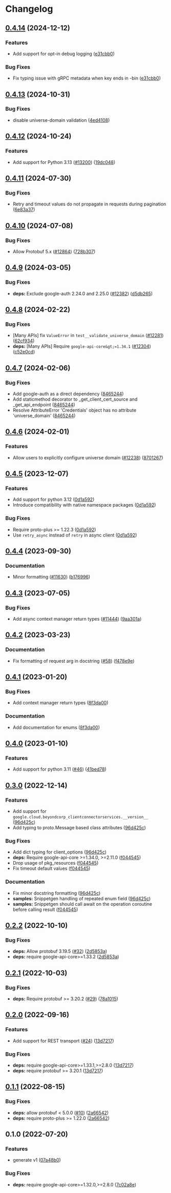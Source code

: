 # Changelog

## [0.4.14](https://github.com/googleapis/google-cloud-python/compare/google-cloud-beyondcorp-clientconnectorservices-v0.4.13...google-cloud-beyondcorp-clientconnectorservices-v0.4.14) (2024-12-12)


### Features

* Add support for opt-in debug logging ([e31cbb0](https://github.com/googleapis/google-cloud-python/commit/e31cbb0e11ab2cb093411005682c2fa2c38e787c))


### Bug Fixes

* Fix typing issue with gRPC metadata when key ends in -bin ([e31cbb0](https://github.com/googleapis/google-cloud-python/commit/e31cbb0e11ab2cb093411005682c2fa2c38e787c))

## [0.4.13](https://github.com/googleapis/google-cloud-python/compare/google-cloud-beyondcorp-clientconnectorservices-v0.4.12...google-cloud-beyondcorp-clientconnectorservices-v0.4.13) (2024-10-31)


### Bug Fixes

* disable universe-domain validation ([4ed4108](https://github.com/googleapis/google-cloud-python/commit/4ed41088ab3cbadfe4de7fa170f172666015ed24))

## [0.4.12](https://github.com/googleapis/google-cloud-python/compare/google-cloud-beyondcorp-clientconnectorservices-v0.4.11...google-cloud-beyondcorp-clientconnectorservices-v0.4.12) (2024-10-24)


### Features

* Add support for Python 3.13 ([#13200](https://github.com/googleapis/google-cloud-python/issues/13200)) ([19dc048](https://github.com/googleapis/google-cloud-python/commit/19dc0485852406b90743297bcf257020e6012593))

## [0.4.11](https://github.com/googleapis/google-cloud-python/compare/google-cloud-beyondcorp-clientconnectorservices-v0.4.10...google-cloud-beyondcorp-clientconnectorservices-v0.4.11) (2024-07-30)


### Bug Fixes

* Retry and timeout values do not propagate in requests during pagination ([6e83a37](https://github.com/googleapis/google-cloud-python/commit/6e83a37612d9eb951cb0ef1e372ef4241f8afa59))

## [0.4.10](https://github.com/googleapis/google-cloud-python/compare/google-cloud-beyondcorp-clientconnectorservices-v0.4.9...google-cloud-beyondcorp-clientconnectorservices-v0.4.10) (2024-07-08)


### Bug Fixes

* Allow Protobuf 5.x ([#12864](https://github.com/googleapis/google-cloud-python/issues/12864)) ([728b307](https://github.com/googleapis/google-cloud-python/commit/728b307ed0cc497685507a219e913f002f097132))

## [0.4.9](https://github.com/googleapis/google-cloud-python/compare/google-cloud-beyondcorp-clientconnectorservices-v0.4.8...google-cloud-beyondcorp-clientconnectorservices-v0.4.9) (2024-03-05)


### Bug Fixes

* **deps:** Exclude google-auth 2.24.0 and 2.25.0 ([#12382](https://github.com/googleapis/google-cloud-python/issues/12382)) ([d5db265](https://github.com/googleapis/google-cloud-python/commit/d5db2656c011be2264bd778244caf8e23d288c75))

## [0.4.8](https://github.com/googleapis/google-cloud-python/compare/google-cloud-beyondcorp-clientconnectorservices-v0.4.7...google-cloud-beyondcorp-clientconnectorservices-v0.4.8) (2024-02-22)


### Bug Fixes

* [Many APIs] fix `ValueError` in `test__validate_universe_domain` ([#12281](https://github.com/googleapis/google-cloud-python/issues/12281)) ([62cf934](https://github.com/googleapis/google-cloud-python/commit/62cf934b140173d7b39e6c9ffa66e218b98260d4))
* **deps:** [Many APIs] Require `google-api-core&gt;=1.34.1` ([#12304](https://github.com/googleapis/google-cloud-python/issues/12304)) ([c52e0cd](https://github.com/googleapis/google-cloud-python/commit/c52e0cdbddf44c96f642d8d596c5413c4006ba82))

## [0.4.7](https://github.com/googleapis/google-cloud-python/compare/google-cloud-beyondcorp-clientconnectorservices-v0.4.6...google-cloud-beyondcorp-clientconnectorservices-v0.4.7) (2024-02-06)


### Bug Fixes

* Add google-auth as a direct dependency ([8465244](https://github.com/googleapis/google-cloud-python/commit/8465244deff230202eebab526092c780c6b60f4e))
* Add staticmethod decorator to _get_client_cert_source and _get_api_endpoint ([8465244](https://github.com/googleapis/google-cloud-python/commit/8465244deff230202eebab526092c780c6b60f4e))
* Resolve AttributeError 'Credentials' object has no attribute 'universe_domain' ([8465244](https://github.com/googleapis/google-cloud-python/commit/8465244deff230202eebab526092c780c6b60f4e))

## [0.4.6](https://github.com/googleapis/google-cloud-python/compare/google-cloud-beyondcorp-clientconnectorservices-v0.4.5...google-cloud-beyondcorp-clientconnectorservices-v0.4.6) (2024-02-01)


### Features

* Allow users to explicitly configure universe domain ([#12238](https://github.com/googleapis/google-cloud-python/issues/12238)) ([8701267](https://github.com/googleapis/google-cloud-python/commit/8701267fc9694844b9365024cd59354785247aa0))

## [0.4.5](https://github.com/googleapis/google-cloud-python/compare/google-cloud-beyondcorp-clientconnectorservices-v0.4.4...google-cloud-beyondcorp-clientconnectorservices-v0.4.5) (2023-12-07)


### Features

* Add support for python 3.12 ([0d1a592](https://github.com/googleapis/google-cloud-python/commit/0d1a59258112158cea5e55b554b0fe6b6b71fc75))
* Introduce compatibility with native namespace packages ([0d1a592](https://github.com/googleapis/google-cloud-python/commit/0d1a59258112158cea5e55b554b0fe6b6b71fc75))


### Bug Fixes

* Require proto-plus &gt;= 1.22.3 ([0d1a592](https://github.com/googleapis/google-cloud-python/commit/0d1a59258112158cea5e55b554b0fe6b6b71fc75))
* Use `retry_async` instead of `retry` in async client ([0d1a592](https://github.com/googleapis/google-cloud-python/commit/0d1a59258112158cea5e55b554b0fe6b6b71fc75))

## [0.4.4](https://github.com/googleapis/google-cloud-python/compare/google-cloud-beyondcorp-clientconnectorservices-v0.4.3...google-cloud-beyondcorp-clientconnectorservices-v0.4.4) (2023-09-30)


### Documentation

* Minor formatting ([#11630](https://github.com/googleapis/google-cloud-python/issues/11630)) ([b176996](https://github.com/googleapis/google-cloud-python/commit/b176996309cb5b3e9c257caaebde8884bd556824))

## [0.4.3](https://github.com/googleapis/google-cloud-python/compare/google-cloud-beyondcorp-clientconnectorservices-v0.4.2...google-cloud-beyondcorp-clientconnectorservices-v0.4.3) (2023-07-05)


### Bug Fixes

* Add async context manager return types ([#11444](https://github.com/googleapis/google-cloud-python/issues/11444)) ([9aa301a](https://github.com/googleapis/google-cloud-python/commit/9aa301ae6ca3080cae286a19de9cdc1b796ab37d))

## [0.4.2](https://github.com/googleapis/python-beyondcorp-clientconnectorservices/compare/v0.4.1...v0.4.2) (2023-03-23)


### Documentation

* Fix formatting of request arg in docstring ([#58](https://github.com/googleapis/python-beyondcorp-clientconnectorservices/issues/58)) ([f478e9e](https://github.com/googleapis/python-beyondcorp-clientconnectorservices/commit/f478e9e9406b1988f68fd1a8bed7b489c9614c40))

## [0.4.1](https://github.com/googleapis/python-beyondcorp-clientconnectorservices/compare/v0.4.0...v0.4.1) (2023-01-20)


### Bug Fixes

* Add context manager return types ([8f3da00](https://github.com/googleapis/python-beyondcorp-clientconnectorservices/commit/8f3da0061a5c1b23bf5a2c0f1d723cf51fb67ba0))


### Documentation

* Add documentation for enums ([8f3da00](https://github.com/googleapis/python-beyondcorp-clientconnectorservices/commit/8f3da0061a5c1b23bf5a2c0f1d723cf51fb67ba0))

## [0.4.0](https://github.com/googleapis/python-beyondcorp-clientconnectorservices/compare/v0.3.0...v0.4.0) (2023-01-10)


### Features

* Add support for python 3.11 ([#46](https://github.com/googleapis/python-beyondcorp-clientconnectorservices/issues/46)) ([41bed78](https://github.com/googleapis/python-beyondcorp-clientconnectorservices/commit/41bed7878e81cacd1a8b73ad909c641f9cbdaeb1))

## [0.3.0](https://github.com/googleapis/python-beyondcorp-clientconnectorservices/compare/v0.2.2...v0.3.0) (2022-12-14)


### Features

* Add support for `google.cloud.beyondcorp_clientconnectorservices.__version__` ([96d425c](https://github.com/googleapis/python-beyondcorp-clientconnectorservices/commit/96d425cdcbe6a72636b97d9da5418fee465614a9))
* Add typing to proto.Message based class attributes ([96d425c](https://github.com/googleapis/python-beyondcorp-clientconnectorservices/commit/96d425cdcbe6a72636b97d9da5418fee465614a9))


### Bug Fixes

* Add dict typing for client_options ([96d425c](https://github.com/googleapis/python-beyondcorp-clientconnectorservices/commit/96d425cdcbe6a72636b97d9da5418fee465614a9))
* **deps:** Require google-api-core &gt;=1.34.0, >=2.11.0  ([f044545](https://github.com/googleapis/python-beyondcorp-clientconnectorservices/commit/f044545059fd9db57ce9512d9dda00069cad74ef))
* Drop usage of pkg_resources ([f044545](https://github.com/googleapis/python-beyondcorp-clientconnectorservices/commit/f044545059fd9db57ce9512d9dda00069cad74ef))
* Fix timeout default values ([f044545](https://github.com/googleapis/python-beyondcorp-clientconnectorservices/commit/f044545059fd9db57ce9512d9dda00069cad74ef))


### Documentation

* Fix minor docstring formatting ([96d425c](https://github.com/googleapis/python-beyondcorp-clientconnectorservices/commit/96d425cdcbe6a72636b97d9da5418fee465614a9))
* **samples:** Snippetgen handling of repeated enum field ([96d425c](https://github.com/googleapis/python-beyondcorp-clientconnectorservices/commit/96d425cdcbe6a72636b97d9da5418fee465614a9))
* **samples:** Snippetgen should call await on the operation coroutine before calling result ([f044545](https://github.com/googleapis/python-beyondcorp-clientconnectorservices/commit/f044545059fd9db57ce9512d9dda00069cad74ef))

## [0.2.2](https://github.com/googleapis/python-beyondcorp-clientconnectorservices/compare/v0.2.1...v0.2.2) (2022-10-10)


### Bug Fixes

* **deps:** Allow protobuf 3.19.5 ([#32](https://github.com/googleapis/python-beyondcorp-clientconnectorservices/issues/32)) ([2d5853a](https://github.com/googleapis/python-beyondcorp-clientconnectorservices/commit/2d5853ad56ea54d92aa720c7503c2b75a2bbc067))
* **deps:** require google-api-core&gt;=1.33.2 ([2d5853a](https://github.com/googleapis/python-beyondcorp-clientconnectorservices/commit/2d5853ad56ea54d92aa720c7503c2b75a2bbc067))

## [0.2.1](https://github.com/googleapis/python-beyondcorp-clientconnectorservices/compare/v0.2.0...v0.2.1) (2022-10-03)


### Bug Fixes

* **deps:** Require protobuf >= 3.20.2 ([#29](https://github.com/googleapis/python-beyondcorp-clientconnectorservices/issues/29)) ([78a1015](https://github.com/googleapis/python-beyondcorp-clientconnectorservices/commit/78a1015b7a8cfa8aa29c640f5b48e57c9431644a))

## [0.2.0](https://github.com/googleapis/python-beyondcorp-clientconnectorservices/compare/v0.1.1...v0.2.0) (2022-09-16)


### Features

* Add support for REST transport ([#24](https://github.com/googleapis/python-beyondcorp-clientconnectorservices/issues/24)) ([13d7217](https://github.com/googleapis/python-beyondcorp-clientconnectorservices/commit/13d7217b27d917e8fe7b07a4928146ab1cb9bc5c))


### Bug Fixes

* **deps:** require google-api-core>=1.33.1,>=2.8.0 ([13d7217](https://github.com/googleapis/python-beyondcorp-clientconnectorservices/commit/13d7217b27d917e8fe7b07a4928146ab1cb9bc5c))
* **deps:** require protobuf >= 3.20.1 ([13d7217](https://github.com/googleapis/python-beyondcorp-clientconnectorservices/commit/13d7217b27d917e8fe7b07a4928146ab1cb9bc5c))

## [0.1.1](https://github.com/googleapis/python-beyondcorp-clientconnectorservices/compare/v0.1.0...v0.1.1) (2022-08-15)


### Bug Fixes

* **deps:** allow protobuf < 5.0.0 ([#10](https://github.com/googleapis/python-beyondcorp-clientconnectorservices/issues/10)) ([2a66542](https://github.com/googleapis/python-beyondcorp-clientconnectorservices/commit/2a66542bbd1cd282a874fb9e242546865200e31d))
* **deps:** require proto-plus >= 1.22.0 ([2a66542](https://github.com/googleapis/python-beyondcorp-clientconnectorservices/commit/2a66542bbd1cd282a874fb9e242546865200e31d))

## 0.1.0 (2022-07-20)


### Features

* generate v1 ([07a48b0](https://github.com/googleapis/python-beyondcorp-clientconnectorservices/commit/07a48b037cbf76f1b06371223dded295ab9c24b6))


### Bug Fixes

* **deps:** require google-api-core>=1.32.0,>=2.8.0 ([7c02a8e](https://github.com/googleapis/python-beyondcorp-clientconnectorservices/commit/7c02a8ea57e48946878a418f5c44b43a6f0f97a9))
